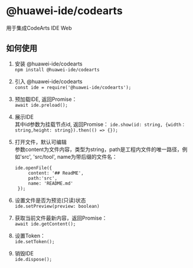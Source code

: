 # @huawei-ide/codearts
用于集成CodeArts IDE Web

## 如何使用

1. 安装 @huawei-ide/codearts  
   `npm install @huawei-ide/codearts`

2. 引入 @huawei-ide/codearts  
   `const ide = require('@huawei-ide/codearts');`

3. 预加载IDE, 返回Promise：     
   `await ide.preload();`

4. 展示IDE  
   其中id参数为挂载节点id, 返回Promise：
   `ide.show(id: string, {width：string,height: string}).then(() => {});`

5. 打开文件，默认可编辑    
   参数content为文件内容，类型为string，path是工程内文件的唯一路径，例如'src', 'src/tool', name为带后缀的文件名：
   ```
   ide.openFile({
        content: '## ReadME',
        path:'src',
        name: 'README.md'
    });
   ```

6. 设置文件是否为预览(只读)状态    
   `ide.setPreview(preview: boolean)`  
   
7. 获取当前文件最新内容，返回Promise：  
   `await ide.getContent();`

8. 设置Token：  
   `ide.setToken();`   
   
9.  销毁IDE     
   `ide.dispose();`
